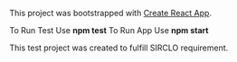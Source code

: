 This project was bootstrapped with [Create React App](https://github.com/facebookincubator/create-react-app).

To Run Test Use **npm test**
To Run App Use **npm start**

This test project was created to fulfill SIRCLO requirement.
